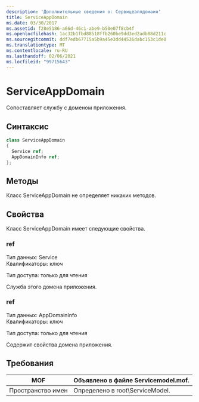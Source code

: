 ```yaml
---
description: 'Дополнительные сведения о: Сервицеаппдомаин'
title: ServiceAppDomain
ms.date: 03/30/2017
ms.assetid: f28e5186-a66d-46c1-abe9-b50e07f8cb4f
ms.openlocfilehash: 1ac32b1fbd88518ffb260be9dd3ed2adb88d211c
ms.sourcegitcommit: ddf7edb67715a5b9a45e3dd44536dabc153c1de0
ms.translationtype: MT
ms.contentlocale: ru-RU
ms.lasthandoff: 02/06/2021
ms.locfileid: "99715643"
---
```

# <a name="serviceappdomain"></a>ServiceAppDomain

Сопоставляет службу с доменом приложения.  
  
## <a name="syntax"></a>Синтаксис  
  
```csharp
class ServiceAppDomain  
{  
  Service ref;  
  AppDomainInfo ref;  
};  
```  
  
## <a name="methods"></a>Методы  

 Класс ServiceAppDomain не определяет никаких методов.  
  
## <a name="properties"></a>Свойства  

 Класс ServiceAppDomain имеет следующие свойства.  
  
### <a name="ref"></a>ref  

 Тип данных: Service  
Квалификаторы: ключ  
  
 Тип доступа: только для чтения  
  
 Служба этого домена приложения.  
  
### <a name="ref"></a>ref  

 Тип данных: AppDomainInfo  
Квалификаторы: ключ  
  
 Тип доступа: только для чтения  
  
 Содержит свойства домена приложения.  
  
## <a name="requirements"></a>Требования  
  
|MOF|Объявлено в файле Servicemodel.mof.|  
|---------|-----------------------------------|  
|Пространство имен|Определено в root\ServiceModel.|
